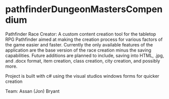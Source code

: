 # pathfinderDungeonMastersCompendium
Pathfinder Race Creator:
A custom content creation tool for the tabletop RPG Pathfinder aimed at making the creation process for various factors of the 
game easier and faster. Currently the only available features of the application are the base version of the race creation minus 
the saving capabilities. Future additions are planned to include, saving into HTML, .jpg, and .docx format, item creation, class creation,
city creation, and possibly more.

Project is built with c# using the visual studios windows forms for quicker creation

Team: 
Assan (Jon) Bryant
